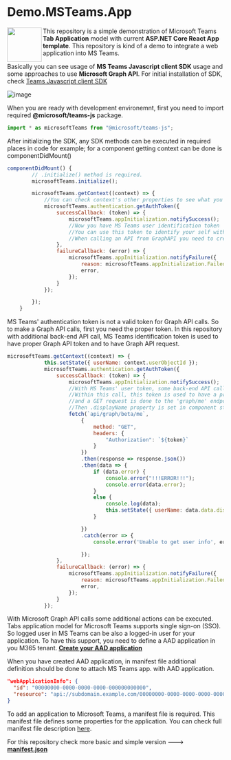 # Demo.MSTeams.App
<img src="https://user-images.githubusercontent.com/4550197/117008179-1daf7300-acf3-11eb-8d1b-d860aeba274a.png" align="left" width="80px" />
 
This repository is a simple demonstration of Microsoft Teams **Tab Application** model with current **ASP.NET Core React App template**. This repository is kind of a demo to integrate a web application into MS Teams.

Basically you can see usage of **MS Teams Javascript client SDK** usage and some approaches to use **Microsoft Graph API**. For initial installation of SDK, check [Teams Javascript client SDK](https://docs.microsoft.com/en-us/microsoftteams/platform/tabs/how-to/using-teams-client-sdk)

![image](https://user-images.githubusercontent.com/4550197/117016688-9f0b0380-acfb-11eb-9796-3e00afed968c.png)



When you are ready with development environemnt, first you need to import required **@microsoft/teams-js** package. 

```javascript
import * as microsoftTeams from "@microsoft/teams-js";
```

After initializing the SDK, any SDK methods can be executed in required places in code for example; for a component getting context can be done is componentDidMount()

```javascript
componentDidMount() {
        // .initialize() method is required.
        microsoftTeams.initialize();

        microsoftTeams.getContext((context) => {
            //You can check context's other properties to see what you have
            microsoftTeams.authentication.getAuthToken({
                successCallback: (token) => {
                    microsoftTeams.appInitialization.notifySuccess();
                    //Now you have MS Teams user identification token
                    //You can use this token to identify your self within GraphAPI
                    //When calling an API from GraphAPI you need to create/have an authoraztion token for Graph API
                },
                failureCallback: (error) => {
                    microsoftTeams.appInitialization.notifyFailure({
                        reason: microsoftTeams.appInitialization.FailedReason.AuthFailed,
                        error,
                    });
                }
            });

        });
    }
```
MS Teams' authentication token is not a valid token for Graph API calls. So to make a Graph API calls, first you need the proper token. In this repository with additional back-end API call, MS Teams identification token is used to have proper Graph API token and to have Graph API request.

```javascript
microsoftTeams.getContext((context) => {
            this.setState({ userName: context.userObjectId });
            microsoftTeams.authentication.getAuthToken({
                successCallback: (token) => {
                    microsoftTeams.appInitialization.notifySuccess();
                    //With MS Teams' user token, some back-end API call is done
                    //Within this call, this token is used to have a proper Graph API token
                    //and a GET request is done to the 'graph/me' endpoint.
                    //Then .displayName property is set in component state
                    fetch(`api/graph/beta/me`,
                        {
                            method: "GET",
                            headers: {
                                "Authorization": `${token}`
                            }
                        })
                        .then(response => response.json())
                        .then(data => {
                            if (data.error) {
                                console.error("!!!ERROR!!!");
                                console.error(data.error);
                            }
                            else {
                                console.log(data);
                                this.setState({ userName: data.data.displayName });
                            }

                        })
                        .catch(error => {
                            console.error('Unable to get user info', error);

                        });
                },
                failureCallback: (error) => {
                    microsoftTeams.appInitialization.notifyFailure({
                        reason: microsoftTeams.appInitialization.FailedReason.AuthFailed,
                        error,
                    });
                }
            });
```

With Microsoft Graph API calls some additional actions can be executed. Tabs application model for Microsoft Teams supports single sign-on (SSO). So logged user in MS Teams can be also a logged-in user for your application. To have this support, you need to define a AAD application in you M365 tenant. **[Create your AAD application](https://docs.microsoft.com/en-us/microsoftteams/platform/tabs/how-to/authentication/auth-aad-sso#1-create-your-aad-application)**

When you have created AAD application, in manifest file additional definition should be done to attach MS Teams app. with AAD application.
```json
"webApplicationInfo": {
  "id": "00000000-0000-0000-0000-000000000000",
  "resource": "api://subdomain.example.com/00000000-0000-0000-0000-000000000000"
}
```


To add an application to Microsoft Teams, a manifest file is required. This manifest file defines some properties for the application. You can check full manifest file description [here](https://docs.microsoft.com/en-us/microsoftteams/platform/resources/schema/manifest-schema).

For this repository check more basic and simple version ---> **[manifest.json](https://github.com/ardacetinkaya/Demo.MSTeams.App/blob/main/Manifest/manifest.json)**


